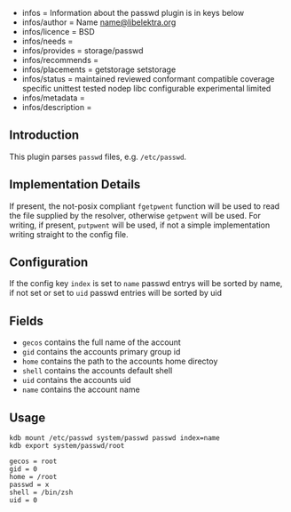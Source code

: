 - infos = Information about the passwd plugin is in keys below
- infos/author = Name <name@libelektra.org>
- infos/licence = BSD
- infos/needs =
- infos/provides = storage/passwd
- infos/recommends =
- infos/placements = getstorage setstorage
- infos/status = maintained reviewed conformant compatible coverage specific unittest tested nodep libc configurable experimental limited
- infos/metadata =
- infos/description =

## Introduction ##

This plugin parses `passwd` files, e.g. `/etc/passwd`. 

## Implementation Details ##

If present, the not-posix compliant `fgetpwent` function will be used to read the file supplied by the resolver, otherwise `getpwent` will be used. For writing, if present, `putpwent` will be used, if not a simple implementation writing straight to the config file.

## Configuration ##

If the config key `index` is set to `name` passwd entrys will be sorted by name, if not set or set to `uid` passwd entries will be sorted by uid

## Fields ##

- `gecos` contains the full name of the account
- `gid` contains the accounts primary group id
- `home` contains the path to the accounts home directoy
- `shell` contains the accounts default shell
- `uid` contains the accounts uid
- `name` contains the account name

## Usage ##

```
kdb mount /etc/passwd system/passwd passwd index=name
kdb export system/passwd/root

gecos = root
gid = 0
home = /root
passwd = x
shell = /bin/zsh
uid = 0
```
